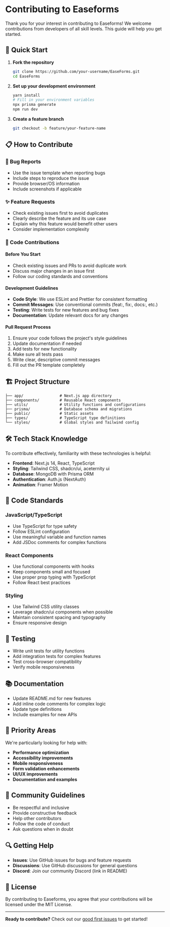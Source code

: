 # Contributing to Easeforms

Thank you for your interest in contributing to Easeforms! We welcome contributions from developers of all skill levels. This guide will help you get started.

## 🚀 Quick Start

1. **Fork the repository**
   ```bash
   git clone https://github.com/your-username/EaseForms.git
   cd EaseForms
   ```

2. **Set up your development environment**
   ```bash
   yarn install
   # Fill in your environment variables
   npx prisma generate
   npm run dev
   ```

3. **Create a feature branch**
   ```bash
   git checkout -b feature/your-feature-name
   ```

## 📋 How to Contribute

### 🐛 Bug Reports
- Use the issue template when reporting bugs
- Include steps to reproduce the issue
- Provide browser/OS information
- Include screenshots if applicable

### ✨ Feature Requests
- Check existing issues first to avoid duplicates
- Clearly describe the feature and its use case
- Explain why this feature would benefit other users
- Consider implementation complexity

### 🔧 Code Contributions

#### Before You Start
- Check existing issues and PRs to avoid duplicate work
- Discuss major changes in an issue first
- Follow our coding standards and conventions

#### Development Guidelines
- **Code Style**: We use ESLint and Prettier for consistent formatting
- **Commit Messages**: Use conventional commits (feat:, fix:, docs:, etc.)
- **Testing**: Write tests for new features and bug fixes
- **Documentation**: Update relevant docs for any changes

#### Pull Request Process
1. Ensure your code follows the project's style guidelines
2. Update documentation if needed
3. Add tests for new functionality
4. Make sure all tests pass
5. Write clear, descriptive commit messages
6. Fill out the PR template completely

## 🏗️ Project Structure

```
├── app/                # Next.js app directory
├── components/         # Reusable React components
├── utils/              # Utility functions and configurations
├── prisma/             # Database schema and migrations
├── public/             # Static assets
├── types/              # TypeScript type definitions
└── styles/             # Global styles and Tailwind config
```

## 🛠️ Tech Stack Knowledge

To contribute effectively, familiarity with these technologies is helpful:

- **Frontend**: Next.js 14, React, TypeScript
- **Styling**: Tailwind CSS, shadcn/ui, aceternity ui
- **Database**: MongoDB with Prisma ORM
- **Authentication**: Auth.js (NextAuth)
- **Animation**: Framer Motion

## 📝 Code Standards

### JavaScript/TypeScript
- Use TypeScript for type safety
- Follow ESLint configuration
- Use meaningful variable and function names
- Add JSDoc comments for complex functions

### React Components
- Use functional components with hooks
- Keep components small and focused
- Use proper prop typing with TypeScript
- Follow React best practices

### Styling
- Use Tailwind CSS utility classes
- Leverage shadcn/ui components when possible
- Maintain consistent spacing and typography
- Ensure responsive design

## 🧪 Testing

- Write unit tests for utility functions
- Add integration tests for complex features
- Test cross-browser compatibility
- Verify mobile responsiveness

## 📚 Documentation

- Update README.md for new features
- Add inline code comments for complex logic
- Update type definitions
- Include examples for new APIs

## 🎯 Priority Areas

We're particularly looking for help with:

- **Performance optimization**
- **Accessibility improvements**
- **Mobile responsiveness**
- **Form validation enhancements**
- **UI/UX improvements**
- **Documentation and examples**

## 🤝 Community Guidelines

- Be respectful and inclusive
- Provide constructive feedback
- Help other contributors
- Follow the code of conduct
- Ask questions when in doubt

## 🔍 Getting Help

- **Issues**: Use GitHub issues for bugs and feature requests
- **Discussions**: Use GitHub discussions for general questions
- **Discord**: Join our community Discord (link in README)

## 📄 License

By contributing to Easeforms, you agree that your contributions will be licensed under the MIT License.

---

**Ready to contribute?** Check out our [good first issues](https://github.com/Bhavye2003Developer/EaseForms/labels/good%20first%20issue) to get started!
